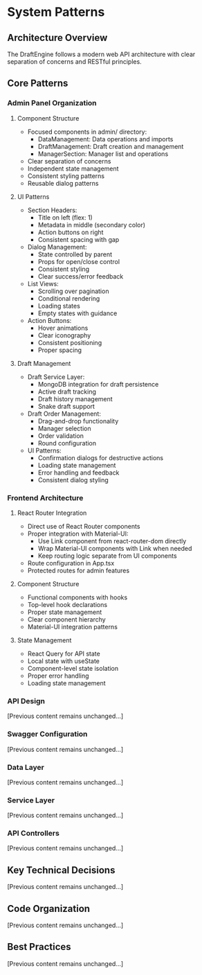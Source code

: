 # System Patterns

## Architecture Overview
The DraftEngine follows a modern web API architecture with clear separation of concerns and RESTful principles.

## Core Patterns

### Admin Panel Organization
1. Component Structure
   - Focused components in admin/ directory:
     * DataManagement: Data operations and imports
     * DraftManagement: Draft creation and management
     * ManagerSection: Manager list and operations
   - Clear separation of concerns
   - Independent state management
   - Consistent styling patterns
   - Reusable dialog patterns

2. UI Patterns
   - Section Headers:
     * Title on left (flex: 1)
     * Metadata in middle (secondary color)
     * Action buttons on right
     * Consistent spacing with gap
   - Dialog Management:
     * State controlled by parent
     * Props for open/close control
     * Consistent styling
     * Clear success/error feedback
   - List Views:
     * Scrolling over pagination
     * Conditional rendering
     * Loading states
     * Empty states with guidance
   - Action Buttons:
     * Hover animations
     * Clear iconography
     * Consistent positioning
     * Proper spacing

3. Draft Management
   - Draft Service Layer:
     * MongoDB integration for draft persistence
     * Active draft tracking
     * Draft history management
     * Snake draft support
   - Draft Order Management:
     * Drag-and-drop functionality
     * Manager selection
     * Order validation
     * Round configuration
   - UI Patterns:
     * Confirmation dialogs for destructive actions
     * Loading state management
     * Error handling and feedback
     * Consistent dialog styling

### Frontend Architecture
1. React Router Integration
   - Direct use of React Router components
   - Proper integration with Material-UI:
     * Use Link component from react-router-dom directly
     * Wrap Material-UI components with Link when needed
     * Keep routing logic separate from UI components
   - Route configuration in App.tsx
   - Protected routes for admin features

2. Component Structure
   - Functional components with hooks
   - Top-level hook declarations
   - Proper state management
   - Clear component hierarchy
   - Material-UI integration patterns

3. State Management
   - React Query for API state
   - Local state with useState
   - Component-level state isolation
   - Proper error handling
   - Loading state management

### API Design
[Previous content remains unchanged...]

### Swagger Configuration
[Previous content remains unchanged...]

### Data Layer
[Previous content remains unchanged...]

### Service Layer
[Previous content remains unchanged...]

### API Controllers
[Previous content remains unchanged...]

## Key Technical Decisions
[Previous content remains unchanged...]

## Code Organization
[Previous content remains unchanged...]

## Best Practices
[Previous content remains unchanged...]
